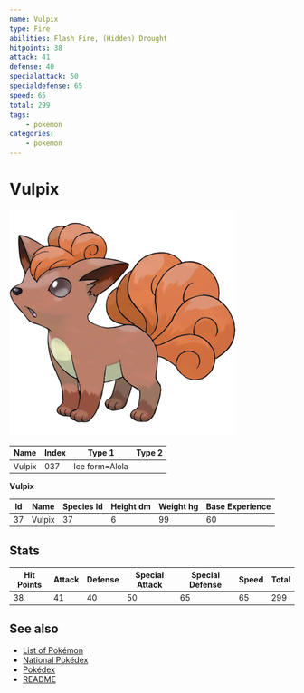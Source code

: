 ```yaml
---
name: Vulpix
type: Fire
abilities: Flash Fire, (Hidden) Drought
hitpoints: 38
attack: 41
defense: 40
specialattack: 50
specialdefense: 65
speed: 65
total: 299
tags:
    - pokemon
categories:
    - pokemon
---
```


# Vulpix


![Vulpix](images/037.png)

| **Name** | **Index** | **Type 1** | **Type 2** |
|----|----|----|----|
| Vulpix | 037 | Ice form=Alola  |  |

**Vulpix** 




| **Id** | **Name** | **Species Id** | **Height dm** | **Weight hg** | **Base Experience** |
|--------|----------|----------------|------------|------------|---------------------|
| 37 | Vulpix | 37 | 6 | 99 | 60 |



## Stats

| **Hit Points** | **Attack** | **Defense** | **Special Attack** | **Special Defense** | **Speed** | **Total** |
|----------------|------------|-------------|--------------------|---------------------|-----------|-----------|
| 38 | 41 | 40 | 50 | 65 | 65 | 299 |

## See also

- [List of Pokémon](../pokemon.md)
- [National Pokédex](../national_pokedex.md)
- [Pokédex](../pokedex.md)
- [README](../README.md)
